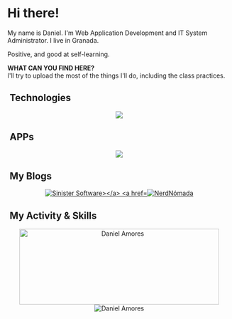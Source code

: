 <h1>Hi there!</h1>

My name is Daniel. I'm Web Application Development and IT System Administrator.
I live in Granada.

Positive, and good at self-learning.

<b>WHAT CAN YOU FIND HERE?</b>
<br>I'll try to upload the most of the things I'll do, including the class practices.

## &nbsp;Technologies
<div align="center">
  <img src="https://skillicons.dev/icons?i=cs,php,html,css,js,java,c">
</div>

## &nbsp;APPs
<div align="center">
  <img src="https://skillicons.dev/icons?i=visualstudio,vscode,git,github">
</div>

## &nbsp;My Blogs
<div align="center">
  <a href="https://www.sinister-software.com.es" title="Sinister Software" target="_blank"><img src="https://www.nerdnomada.es/proyectos/recursos/iconosinistersoftware.png" alt="Sinister Software></a>
  <a href="https://www.nerdnomada.es" title="NerdNómada" target="_blank"><img src="https://www.nerdnomada.es/proyectos/recursos/icononerdnomada.png" alt="NerdNómada"></a>
</div>

## &nbsp;My Activity & Skills
<div align="center">
  <img width=450 height=170 align="center" alt="Daniel Amores" src="https://github-readme-stats.vercel.app/api?username=TheShadow500&theme=algolia&show_icons=true&bg_color=0D1117&hide_border=true&count_private=true">
  <img align="center" alt="Daniel Amores" src="https://github-readme-stats.vercel.app/api/top-langs/?username=TheShadow500&theme=algolia&layout=compact&bg_color=0D1117&hide_border=true&count_private=true">
</div>
